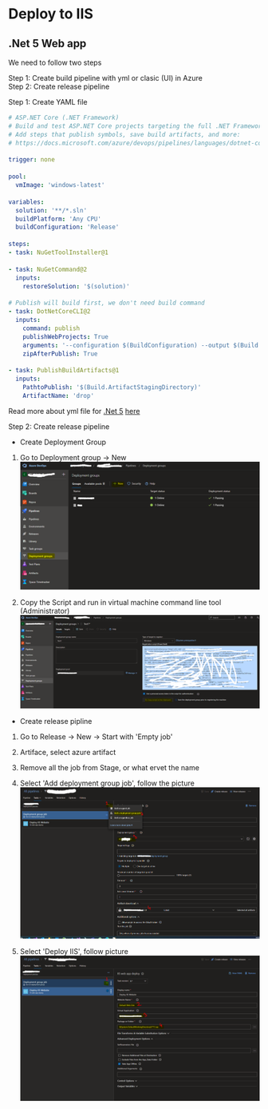 # Deploy to IIS

## .Net 5 Web app

We need to follow two steps

  Step 1: Create build pipeline with yml or clasic (UI) in Azure  
  Step 2: Create release pipeline

Step 1: Create YAML file

```yml
# ASP.NET Core (.NET Framework)
# Build and test ASP.NET Core projects targeting the full .NET Framework.
# Add steps that publish symbols, save build artifacts, and more:
# https://docs.microsoft.com/azure/devops/pipelines/languages/dotnet-core

trigger: none

pool:
  vmImage: 'windows-latest'

variables:
  solution: '**/*.sln'
  buildPlatform: 'Any CPU'
  buildConfiguration: 'Release'

steps:
- task: NuGetToolInstaller@1

- task: NuGetCommand@2
  inputs:
    restoreSolution: '$(solution)'

# Publish will build first, we don't need build command
- task: DotNetCoreCLI@2
  inputs:
    command: publish
    publishWebProjects: True
    arguments: '--configuration $(BuildConfiguration) --output $(Build.ArtifactStagingDirectory)'
    zipAfterPublish: True

- task: PublishBuildArtifacts@1
  inputs:
    PathtoPublish: '$(Build.ArtifactStagingDirectory)'
    ArtifactName: 'drop'
```

Read more about yml file for [.Net 5](https://docs.microsoft.com/azure/devops/pipelines/languages/dotnet-core) [here](https://docs.microsoft.com/en-us/azure/devops/pipelines/apps/cd/deploy-webdeploy-iis-deploygroups?view=azure-devops)

Step 2: Create release pipeline

* Create Deployment Group

1. Go to Deployment group -> New ![DeploymentGroup](https://github.com/MofaggolHoshen/Exercises/blob/master/ThinkThrough/AzureCICDPipline/DeployToVMIIS/DeploymentGroup.PNG)

2. Copy the Script and run in virtual machine command line tool (Administrator) ![DeploymentGroup](https://github.com/MofaggolHoshen/Exercises/blob/master/ThinkThrough/AzureCICDPipline/DeployToVMIIS/DeploymentGroup2.PNG)

* Create release pipline

1. Go to Release -> New -> Start with 'Empty job'

2. Artiface, select azure artifact

3. Remove all the job from Stage, or what ervet the name

4. Select 'Add deployment group job', follow the picture ![Release](https://github.com/MofaggolHoshen/Exercises/blob/master/ThinkThrough/AzureCICDPipline/DeployToVMIIS/ReleasePipline.PNG)

5. Select 'Deploy IIS', follow picture ![Release](https://github.com/MofaggolHoshen/Exercises/blob/master/ThinkThrough/AzureCICDPipline/DeployToVMIIS/ReleasePipline2.PNG)
